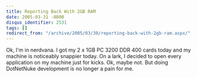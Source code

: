 ```yaml
---
title: Reporting Back With 2GB RAM
date: 2005-03-31 -0800
disqus_identifier: 2531
tags: []
redirect_from: "/archive/2005/03/30/reporting-back-with-2gb-ram.aspx/"
---
```


Ok, I'm in nerdvana. I got my 2 x 1GB PC 3200 DDR 400 cards today and my
machine is noticeably snappier today. On a lark, I decided to open every
application on my machine just for kicks. Ok, maybe not. But doing
DotNetNuke development is no longer a pain for me.

